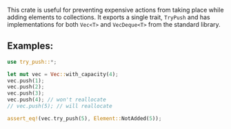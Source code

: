 This crate is useful for preventing expensive actions from taking place while adding elements to collections.
It exports a single trait, `TryPush` and has implementations for both `Vec<T>` and `VecDeque<T>` from the standard library.

Examples:
---

```rust
use try_push::*;

let mut vec = Vec::with_capacity(4);
vec.push(1);
vec.push(2);
vec.push(3);
vec.push(4); // won't reallocate
// vec.push(5); // will reallocate

assert_eq!(vec.try_push(5), Element::NotAdded(5));
```
